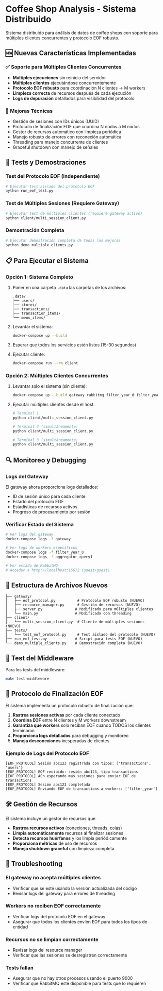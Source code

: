 # Coffee Shop Analysis - Sistema Distribuido

Sistema distribuido para análisis de datos de coffee shops con soporte para múltiples clientes concurrentes y protocolo EOF robusto.

## 🆕 Nuevas Características Implementadas

### ✅ Soporte para Múltiples Clientes Concurrentes
- **Múltiples ejecuciones** sin reinicio del servidor
- **Múltiples clientes** ejecutándose concurrentemente
- **Protocolo EOF robusto** para coordinación N clientes -> M workers
- **Limpieza correcta** de recursos después de cada ejecución
- **Logs de depuración** detallados para visibilidad del protocolo

### 🔧 Mejoras Técnicas
- Gestión de sesiones con IDs únicos (UUID)
- Protocolo de finalización EOF que coordina N nodos a M nodos
- Gestor de recursos automático con limpieza periódica
- Manejo robusto de errores con reconexión automática
- Threading para manejo concurrente de clientes
- Graceful shutdown con manejo de señales

## 🧪 Tests y Demostraciones

### Test del Protocolo EOF (Independiente)
```bash
# Ejecutar test aislado del protocolo EOF
python run_eof_test.py
```

### Test de Múltiples Sesiones (Requiere Gateway)
```bash
# Ejecutar test de múltiples clientes (requiere gateway activo)
python client/multi_session_client.py
```

### Demostración Completa
```bash
# Ejecutar demostración completa de todas las mejoras
python demo_multiple_clients.py
```

## 📋 Para Ejecutar el Sistema

### Opción 1: Sistema Completo
1. Poner en una carpeta `.data` las carpetas de los archivos:
   ```
   .data/
   ├── users/
   ├── stores/
   ├── transactions/
   ├── transaction_items/
   └── menu_items/
   ```

2. Levantar el sistema:
   ```bash
   docker-compose up --build
   ```

3. Esperar que todos los servicios estén listos (15-30 segundos)

4. Ejecutar cliente:
   ```bash
   docker-compose run --rm client
   ```

### Opción 2: Múltiples Clientes Concurrentes
1. Levantar solo el sistema (sin cliente):
   ```bash
   docker-compose up --build gateway rabbitmq filter_year_0 filter_year_1 filter_year_2 # ... otros workers
   ```

2. Ejecutar múltiples clientes desde el host:
   ```bash
   # Terminal 1
   python client/multi_session_client.py
   
   # Terminal 2 (simultáneamente)
   python client/multi_session_client.py
   
   # Terminal 3 (simultáneamente)
   python client/multi_session_client.py
   ```

## 🔍 Monitoreo y Debugging

### Logs del Gateway
El gateway ahora proporciona logs detallados:
- ID de sesión único para cada cliente
- Estado del protocolo EOF
- Estadísticas de recursos activos
- Progreso de procesamiento por sesión

### Verificar Estado del Sistema
```bash
# Ver logs del gateway
docker-compose logs -f gateway

# Ver logs de workers específicos
docker-compose logs -f filter_year_0
docker-compose logs -f aggregator_query1

# Ver estado de RabbitMQ
# Acceder a http://localhost:15672 (guest/guest)
```

## 📁 Estructura de Archivos Nuevos

```
├── gateway/
│   ├── eof_protocol.py          # Protocolo EOF robusto (NUEVO)
│   ├── resource_manager.py      # Gestión de recursos (NUEVO)
│   ├── server.py               # Modificado para múltiples clientes
│   └── main.py                 # Modificado con threading
├── client/
│   └── multi_session_client.py  # Cliente de múltiples sesiones (NUEVO)
├── tests/
│   └── test_eof_protocol.py     # Test aislado del protocolo (NUEVO)
├── run_eof_test.py             # Script para tests EOF (NUEVO)
└── demo_multiple_clients.py    # Demostración completa (NUEVO)
```

## 🧪 Test del Middleware
Para los tests del middleware: 
```bash
make test-middleware 
```

## 🔬 Protocolo de Finalización EOF

El sistema implementa un protocolo robusto de finalización que:

1. **Rastrea sesiones activas** por cada cliente conectado
2. **Coordina EOF** entre N clientes y M workers downstream
3. **Garantiza que workers** solo reciban EOF cuando TODOS los clientes terminaron
4. **Proporciona logs detallados** para debugging y monitoreo
5. **Maneja desconexiones** inesperadas de clientes

### Ejemplo de Logs del Protocolo EOF
```
[EOF_PROTOCOL] Sesión abc123 registrada con tipos: {'transactions', 'users'}
[EOF_PROTOCOL] EOF recibido: sesión abc123, tipo transactions
[EOF_PROTOCOL] Aún esperando más sesiones para enviar EOF de transactions
[EOF_PROTOCOL] Sesión abc123 completada
[EOF_PROTOCOL] Enviando EOF de transactions a workers: ['filter_year']
```

## 🛠️ Gestión de Recursos

El sistema incluye un gestor de recursos que:

- **Rastrea recursos activos** (conexiones, threads, colas)
- **Limpia automáticamente** recursos al finalizar sesiones
- **Detecta recursos huérfanos** y los limpia periódicamente
- **Proporciona métricas** de uso de recursos
- **Maneja shutdown graceful** con limpieza completa

## 🚨 Troubleshooting

### El gateway no acepta múltiples clientes
- Verificar que se esté usando la versión actualizada del código
- Revisar logs del gateway para errores de threading

### Workers no reciben EOF correctamente
- Verificar logs del protocolo EOF en el gateway
- Asegurar que todos los clientes envíen EOF para todos los tipos de entidad

### Recursos no se limpian correctamente
- Revisar logs del resource manager
- Verificar que las sesiones se desregistren correctamente

### Tests fallan
- Asegurar que no hay otros procesos usando el puerto 9000
- Verificar que RabbitMQ esté disponible para tests que lo requieren
